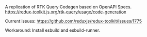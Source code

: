 A replication of RTK Query Codegen based on OpenAPI Specs. https://redux-toolkit.js.org/rtk-query/usage/code-generation

Current issues:
https://github.com/reduxjs/redux-toolkit/issues/1775

Workaround:
Install esbuild and esbuild-runner.
